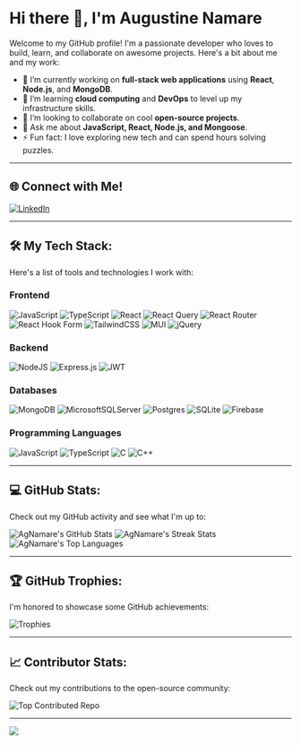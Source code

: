 # Hi there 👋, I'm Augustine Namare

Welcome to my GitHub profile! I'm a passionate developer who loves to build, learn, and collaborate on awesome projects. Here's a bit about me and my work:

- 🔭 I’m currently working on **full-stack web applications** using **React**, **Node.js**, and **MongoDB**.
- 🌱 I’m learning **cloud computing** and **DevOps** to level up my infrastructure skills.
- 🤝 I’m looking to collaborate on cool **open-source projects**.
- 💬 Ask me about **JavaScript, React, Node.js, and Mongoose**.
- ⚡ Fun fact: I love exploring new tech and can spend hours solving puzzles.

---

## 🌐 Connect with Me!
[![LinkedIn](https://img.shields.io/badge/LinkedIn-%230077B5.svg?style=for-the-badge&logo=linkedin&logoColor=white)](https://linkedin.com/in/agnamare)

---

## 🛠️ My Tech Stack:
Here's a list of tools and technologies I work with:

### Frontend
![JavaScript](https://img.shields.io/badge/javascript-%23323330.svg?style=for-the-badge&logo=javascript&logoColor=%23F7DF1E)
![TypeScript](https://img.shields.io/badge/typescript-%23007ACC.svg?style=for-the-badge&logo=typescript&logoColor=white)
![React](https://img.shields.io/badge/react-%2320232a.svg?style=for-the-badge&logo=react&logoColor=%2361DAFB)
![React Query](https://img.shields.io/badge/-React%20Query-FF4154?style=for-the-badge&logo=react-query&logoColor=white)
![React Router](https://img.shields.io/badge/React_Router-CA4245?style=for-the-badge&logo=react-router&logoColor=white)
![React Hook Form](https://img.shields.io/badge/React%20Hook%20Form-%23EC5990.svg?style=for-the-badge&logo=reacthookform&logoColor=white)
![TailwindCSS](https://img.shields.io/badge/tailwindcss-%2338B2AC.svg?style=for-the-badge&logo=tailwind-css&logoColor=white)
![MUI](https://img.shields.io/badge/MUI-%230081CB.svg?style=for-the-badge&logo=mui&logoColor=white)
![jQuery](https://img.shields.io/badge/jquery-%230769AD.svg?style=for-the-badge&logo=jquery&logoColor=white)

### Backend
![NodeJS](https://img.shields.io/badge/node.js-6DA55F?style=for-the-badge&logo=node.js&logoColor=white)
![Express.js](https://img.shields.io/badge/express.js-%23404d59.svg?style=for-the-badge&logo=express&logoColor=%2361DAFB)
![JWT](https://img.shields.io/badge/JWT-black?style=for-the-badge&logo=JSON%20web%20tokens)

### Databases
![MongoDB](https://img.shields.io/badge/MongoDB-%234ea94b.svg?style=for-the-badge&logo=mongodb&logoColor=white)
![MicrosoftSQLServer](https://img.shields.io/badge/Microsoft%20SQL%20Server-CC2927?style=for-the-badge&logo=microsoft%20sql%20server&logoColor=white)
![Postgres](https://img.shields.io/badge/postgres-%23316192.svg?style=for-the-badge&logo=postgresql&logoColor=white)
![SQLite](https://img.shields.io/badge/sqlite-%2307405e.svg?style=for-the-badge&logo=sqlite&logoColor=white)
![Firebase](https://img.shields.io/badge/firebase-a08021?style=for-the-badge&logo=firebase&logoColor=ffcd34)

### Programming Languages
![JavaScript](https://img.shields.io/badge/javascript-%23323330.svg?style=for-the-badge&logo=javascript&logoColor=%23F7DF1E)
![TypeScript](https://img.shields.io/badge/typescript-%23007ACC.svg?style=for-the-badge&logo=typescript&logoColor=white)
![C](https://img.shields.io/badge/c-%2300599C.svg?style=for-the-badge&logo=c&logoColor=white)
![C++](https://img.shields.io/badge/c++-%2300599C.svg?style=for-the-badge&logo=c%2B%2B&logoColor=white)

---

## 💻 GitHub Stats:
Check out my GitHub activity and see what I'm up to:

![AgNamare's GitHub Stats](https://github-readme-stats.vercel.app/api?username=AgNamare&theme=swift&hide_border=false&include_all_commits=true&count_private=false)
![AgNamare's Streak Stats](https://github-readme-streak-stats.herokuapp.com/?user=AgNamare&theme=swift&hide_border=false)
![AgNamare's Top Languages](https://github-readme-stats.vercel.app/api/top-langs/?username=AgNamare&theme=swift&hide_border=false&include_all_commits=true&count_private=false&layout=compact)

---

## 🏆 GitHub Trophies:
I'm honored to showcase some GitHub achievements:

![Trophies](https://github-profile-trophy.vercel.app/?username=AgNamare&theme=monokai&no-frame=false&no-bg=true&margin-w=4)

---

## 📈 Contributor Stats:
Check out my contributions to the open-source community:

![Top Contributed Repo](https://github-contributor-stats.vercel.app/api?username=AgNamare&limit=5&theme=dark&combine_all_yearly_contributions=true)

---

[![](https://visitcount.itsvg.in/api?id=AgNamare&icon=0&color=0)](https://visitcount.itsvg.in)

<!-- You can generate more cool stats using GitHub Profile ReadMe Generator tools or badges -->

